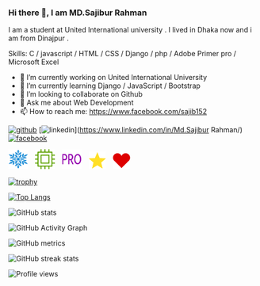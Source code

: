 

### Hi there 👋, I am MD.Sajibur Rahman


I am a student at United International university . I lived in Dhaka now and i am from Dinajpur .

Skills: C / javascript  / HTML / CSS / Django / php / Adobe Primer pro / Microsoft Excel 

- 🔭 I’m currently working on United International University 
- 🌱 I’m currently learning Django / JavaScript / Bootstrap
- 👯 I’m looking to collaborate on Github 
- 💬 Ask me about Web Development 
- 📫 How to reach me: https://www.facebook.com/sajib152 


[<img src='https://cdn.jsdelivr.net/npm/simple-icons@3.0.1/icons/github.svg' alt='github' height='40'>](https://github.com/sajiburrahmansajib)  [<img src='https://cdn.jsdelivr.net/npm/simple-icons@3.0.1/icons/linkedin.svg' alt='linkedin' height='40'>](https://www.linkedin.com/in/Md.Sajibur Rahman/)  [<img src='https://cdn.jsdelivr.net/npm/simple-icons@3.0.1/icons/facebook.svg' alt='facebook' height='40'>](https://www.facebook.com/https://www.facebook.com/sajib152)  

<a href='https://archiveprogram.github.com/'><img src='https://raw.githubusercontent.com/acervenky/animated-github-badges/master/assets/acbadge.gif' width='40' height='40'></a> <a href='https://docs.github.com/en/developers'><img src='https://raw.githubusercontent.com/acervenky/animated-github-badges/master/assets/devbadge.gif' width='40' height='40'></a> <a href='https://github.com/pricing'><img src='https://raw.githubusercontent.com/acervenky/animated-github-badges/master/assets/pro.gif' width='40' height='40'></a> <a href='https://stars.github.com/'><img src='https://raw.githubusercontent.com/acervenky/animated-github-badges/master/assets/starbadge.gif' width='35' height='35'></a> <a href='https://docs.github.com/en/github/supporting-the-open-source-community-with-github-sponsors'><img src='https://raw.githubusercontent.com/acervenky/animated-github-badges/master/assets/sponsorbadge.gif' width='35' height='35'></a> 

[![trophy](https://github-profile-trophy.vercel.app/?username=sajiburrahmansajib)](https://github.com/ryo-ma/github-profile-trophy)

[![Top Langs](https://github-readme-stats.vercel.app/api/top-langs/?username=sajiburrahmansajib)](https://github.com/anuraghazra/github-readme-stats)

![GitHub stats](https://github-readme-stats.vercel.app/api?username=sajiburrahmansajib&show_icons=true)  

![GitHub Activity Graph](https://activity-graph.herokuapp.com/graph?username=sajiburrahmansajib)  

![GitHub metrics](https://metrics.lecoq.io/sajiburrahmansajib)  

![GitHub streak stats](https://github-readme-streak-stats.herokuapp.com/?user=sajiburrahmansajib)  

![Profile views](https://gpvc.arturio.dev/sajiburrahmansajib)  

